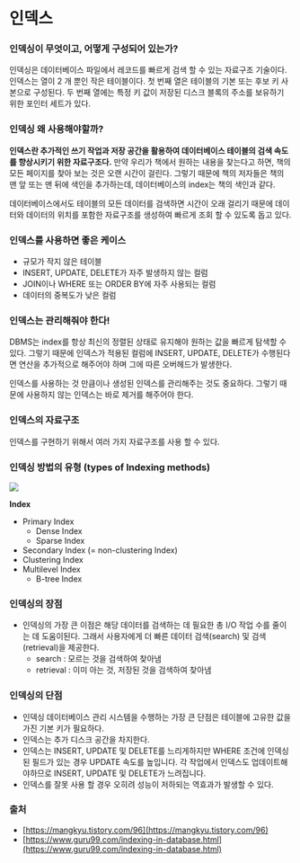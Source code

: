 # 인덱스

### 인덱싱이 무엇이고, 어떻게 구성되어 있는가?

인덱싱은 데이터베이스 파일에서 레코드를 빠르게 검색 할 수 있는 자료구조 기술이다. 인덱스는 열이 2 개 뿐인 작은 테이블이다. 첫 번째 열은 테이블의 기본 또는 후보 키 사본으로 구성된다. 두 번째 열에는 특정 키 값이 저장된 디스크 블록의 주소를 보유하기 위한 포인터 세트가 있다.

### 인덱싱 왜 사용해야할까?

**인덱스란 추가적인 쓰기 작업과 저장 공간을 활용하여 데이터베이스 테이블의 검색 속도를 향상시키기 위한 자료구조다.** 만약 우리가 책에서 원하는 내용을 찾는다고 하면, 책의 모든 페이지를 찾아 보는 것은 오랜 시간이 걸린다. 그렇기 때문에 책의 저자들은 책의 맨 앞 또는 맨 뒤에 색인을 추가하는데, 데이터베이스의 index는 책의 색인과 같다.

데이터베이스에서도 테이블의 모든 데이터를 검색하면 시간이 오래 걸리기 때문에 데이터와 데이터의 위치를 포함한 자료구조를 생성하여 빠르게 조회 할 수 있도록 돕고 있다.

### 인덱스를 사용하면 좋은 케이스

- 규모가 작지 않은 테이블
- INSERT, UPDATE, DELETE가 자주 발생하지 않는 컬럼
- JOIN이나 WHERE 또는 ORDER BY에 자주 사용되는 컬럼
- 데이터의 중복도가 낮은 컬럼

### **인덱스는 관리해줘야 한다!**

DBMS는 index를 항상 최신의 정렬된 상태로 유지해야 원하는 값을 빠르게 탐색할 수 있다. 그렇기 때문에 인덱스가 적용된 컬럼에 INSERT, UPDATE, DELETE가 수행된다면 연산을 추가적으로 해주어야 하며 그에 따른 오버헤드가 발생한다.

인덱스를 사용하는 것 만큼이나 생성된 인덱스를 관리해주는 것도 중요하다. 그렇기 때문에 사용하지 않는 인덱스는 바로 제거를 해주어야 한다.

### 인덱스의 자료구조

인덱스를 구현하기 위해서 여러 가지 자료구조를 사용 할 수 있다. 

### 인덱싱 방법의 유형 (types of Indexing methods)

![](https://www.guru99.com/images/1/070119_0833_IndexinginD1.png)

**Index**

- Primary Index
    - Dense Index
    - Sparse Index
- Secondary Index (= non-clustering Index)
- Clustering Index
- Multilevel Index
    - B-tree Index

### 인덱싱의 장점

- 인덱싱의 가장 큰 이점은 해당 데이터를 검색하는 데 필요한 총 I/O 작업 수를 줄이는 데 도움이된다. 그래서 사용자에게 더 빠른 데이터 검색(search) 및 검색(retrieval)을 제공한다.
    - search : 모르는 것을 검색하여 찾아냄
    - retrieval : 이미 아는 것, 저장된 것을 검색하여 찾아냄

### 인덱싱의 단점

- 인덱싱 데이터베이스 관리 시스템을 수행하는 가장 큰 단점은 테이블에 고유한 값을 가진 기본 키가 필요하다.
- 인덱스는 추가 디스크 공간을 차지한다.
- 인덱스는 INSERT, UPDATE 및 DELETE를 느리게하지만 WHERE 조건에 인덱싱 된 필드가 있는 경우 UPDATE 속도를 높입니다. 각 작업에서 인덱스도 업데이트해야하므로 INSERT, UPDATE 및 DELETE가 느려집니다.
- 인덱스를 잘못 사용 할 경우 오히려 성능이 저하되는 역효과가 발생할 수 있다.

### 출처

- [https://mangkyu.tistory.com/96](https://mangkyu.tistory.com/96)
- [https://www.guru99.com/indexing-in-database.html](https://www.guru99.com/indexing-in-database.html)